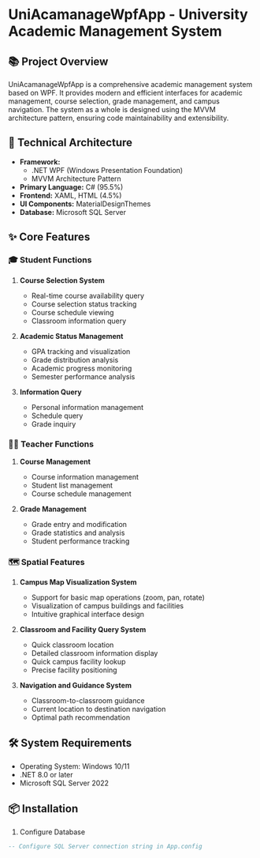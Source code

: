 ﻿# UniAcamanageWpfApp - University Academic Management System

## 📚 Project Overview
UniAcamanageWpfApp is a comprehensive academic management system based on WPF. It provides modern and efficient interfaces for academic management, course selection, grade management, and campus navigation. The system as a whole is designed using the MVVM architecture pattern, ensuring code maintainability and extensibility.

## 🔧 Technical Architecture
- **Framework:** 
  - .NET WPF (Windows Presentation Foundation)
  - MVVM Architecture Pattern
- **Primary Language:** C# (95.5%)
- **Frontend:** XAML, HTML (4.5%)
- **UI Components:** MaterialDesignThemes
- **Database:** Microsoft SQL Server

## ✨ Core Features

### 🎓 Student Functions
1. **Course Selection System**
   - Real-time course availability query
   - Course selection status tracking
   - Course schedule viewing
   - Classroom information query

2. **Academic Status Management**
   - GPA tracking and visualization
   - Grade distribution analysis
   - Academic progress monitoring
   - Semester performance analysis

3. **Information Query**
   - Personal information management
   - Schedule query
   - Grade inquiry

### 👨‍🏫 Teacher Functions
1. **Course Management**
   - Course information management
   - Student list management
   - Course schedule management

2. **Grade Management**
   - Grade entry and modification
   - Grade statistics and analysis
   - Student performance tracking

### 🗺️ Spatial Features
1. **Campus Map Visualization System**
   - Support for basic map operations (zoom, pan, rotate)
   - Visualization of campus buildings and facilities
   - Intuitive graphical interface design

2. **Classroom and Facility Query System**
   - Quick classroom location
   - Detailed classroom information display
   - Quick campus facility lookup
   - Precise facility positioning

3. **Navigation and Guidance System**
   - Classroom-to-classroom guidance
   - Current location to destination navigation
   - Optimal path recommendation

## 🛠 System Requirements
- Operating System: Windows 10/11
- .NET 8.0 or later
- Microsoft SQL Server 2022

## 📦 Installation
1. Configure Database
```sql
-- Configure SQL Server connection string in App.config